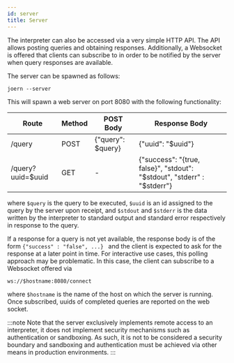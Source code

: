 ```yaml
---
id: server
title: Server
---
```


The interpreter can also be accessed via a very simple HTTP API. The
API allows posting queries and obtaining responses. Additionally, a
Websocket is offered that clients can subscribe to in order to be
notified by the server when query responses are available.

The server can be spawned as follows:

```
joern --server
```

This will spawn a web server on port 8080 with the following
functionality: 


| Route  | Method | POST Body         | Response Body     |
| ------ | ------ | ------------      | -------------     |
| /query | POST   | {"query": $query} | {"uuid": "$uuid"} |
| /query?uuid=$uuid | GET    |  -     | {"success": "{true, false}", "stdout": "$stdout", "stderr" : "$stderr"} |


where `$query` is the query to be executed, `$uuid` is an id assigned
to the query by the server upon receipt, and `$stdout` and `$stderr`
is the data written by the interpreter to standard output and standard
error respectively in response to the query.

If a response for a query is not yet available, the response body is
of the form `{"success" : "false", ...} ` and the client is expected
to ask for the response at a later point in time. For interactive use
cases, this polling approach may be problematic. In this case, the
client can subscribe to a Websocket offered via

```
ws://$hostname:8080/connect
```

where `$hostname` is the name of the host on which the server is
running. Once subscribed, uuids of completed queries are reported on
the web socket.


:::note
Note that the server exclusively implements remote access to an
interpreter, it does not implement security mechanisms such as
authentication or sandboxing. As such, it is not to be considered a
security boundary and sandboxing and authentication must be achieved
via other means in production environments.
:::
